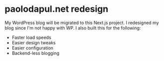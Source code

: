 # paolodapul.net redesign

My WordPress blog will be migrated to this Next.js project. I redesigned my blog since I'm not happy with WP. I also built this for the following:

- Faster load speeds
- Easier design tweaks
- Easier configuration
- Backend-less blogging
